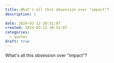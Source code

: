 ```yaml
---
title: What's all this obsession over "impact"?
description: |
  _
date: 2024-03-12 20:51:07
created: 2024-03-12 20:51:07
categories:
  - quotes
draft: true
---
```

What's all this obsession over "impact"?
